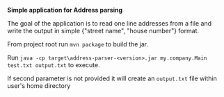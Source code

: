 **Simple application for Address parsing**

The goal of the application is to read one line addresses from a file and write the output in simple {"street name", "house number"} format.

From project root run `mvn package` to build the jar.

Run 
`java -cp target\address-parser-<version>.jar my.company.Main test.txt output.txt`
to execute.

If second parameter is not provided it will create an `output.txt` file within user's home directory